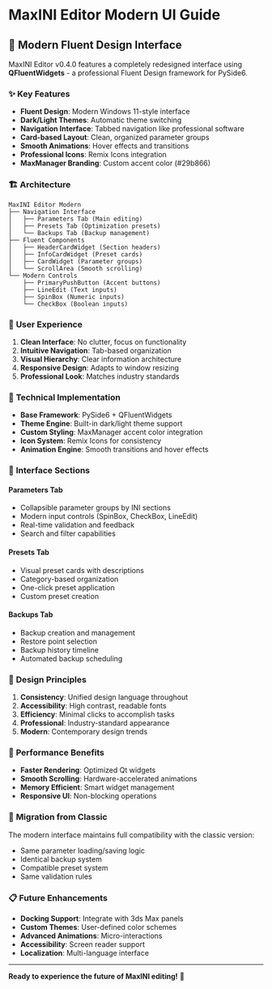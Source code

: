 # MaxINI Editor Modern UI Guide

## 🎨 **Modern Fluent Design Interface**

MaxINI Editor v0.4.0 features a completely redesigned interface using **QFluentWidgets** - a professional Fluent Design framework for PySide6.

### ✨ **Key Features**

- **Fluent Design**: Modern Windows 11-style interface
- **Dark/Light Themes**: Automatic theme switching
- **Navigation Interface**: Tabbed navigation like professional software
- **Card-based Layout**: Clean, organized parameter groups
- **Smooth Animations**: Hover effects and transitions
- **Professional Icons**: Remix Icons integration
- **MaxManager Branding**: Custom accent color (#29b866)

### 🏗️ **Architecture**

```
MaxINI Editor Modern
├── Navigation Interface
│   ├── Parameters Tab (Main editing)
│   ├── Presets Tab (Optimization presets)
│   └── Backups Tab (Backup management)
├── Fluent Components
│   ├── HeaderCardWidget (Section headers)
│   ├── InfoCardWidget (Preset cards)
│   ├── CardWidget (Parameter groups)
│   └── ScrollArea (Smooth scrolling)
└── Modern Controls
    ├── PrimaryPushButton (Accent buttons)
    ├── LineEdit (Text inputs)
    ├── SpinBox (Numeric inputs)
    └── CheckBox (Boolean inputs)
```

### 🎯 **User Experience**

1. **Clean Interface**: No clutter, focus on functionality
2. **Intuitive Navigation**: Tab-based organization
3. **Visual Hierarchy**: Clear information architecture
4. **Responsive Design**: Adapts to window resizing
5. **Professional Look**: Matches industry standards

### 🔧 **Technical Implementation**

- **Base Framework**: PySide6 + QFluentWidgets
- **Theme Engine**: Built-in dark/light theme support
- **Custom Styling**: MaxManager accent color integration
- **Icon System**: Remix Icons for consistency
- **Animation Engine**: Smooth transitions and hover effects

### 📱 **Interface Sections**

#### **Parameters Tab**
- Collapsible parameter groups by INI sections
- Modern input controls (SpinBox, CheckBox, LineEdit)
- Real-time validation and feedback
- Search and filter capabilities

#### **Presets Tab**
- Visual preset cards with descriptions
- Category-based organization
- One-click preset application
- Custom preset creation

#### **Backups Tab**
- Backup creation and management
- Restore point selection
- Backup history timeline
- Automated backup scheduling

### 🎨 **Design Principles**

1. **Consistency**: Unified design language throughout
2. **Accessibility**: High contrast, readable fonts
3. **Efficiency**: Minimal clicks to accomplish tasks
4. **Professional**: Industry-standard appearance
5. **Modern**: Contemporary design trends

### 🚀 **Performance Benefits**

- **Faster Rendering**: Optimized Qt widgets
- **Smooth Scrolling**: Hardware-accelerated animations
- **Memory Efficient**: Smart widget management
- **Responsive UI**: Non-blocking operations

### 🔄 **Migration from Classic**

The modern interface maintains full compatibility with the classic version:
- Same parameter loading/saving logic
- Identical backup system
- Compatible preset system
- Same validation rules

### 📋 **Future Enhancements**

- **Docking Support**: Integrate with 3ds Max panels
- **Custom Themes**: User-defined color schemes
- **Advanced Animations**: Micro-interactions
- **Accessibility**: Screen reader support
- **Localization**: Multi-language interface

---

**Ready to experience the future of MaxINI editing!** 🚀
